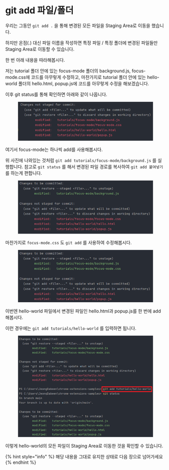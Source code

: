 # git add 파일/폴더

우리는 그동안 `git add .` 을 통해 변경된 모든 파일을 Staging Area로 이동을 했습니다.

하지만 온점(.) 대신 파일 이름을 작성하면 특정 파일 / 특정 폴더에 변경된 파일들만 Staging Area로 이동할 수 있습니다.

한 번 아래 내용을 따라해봅시다.

저는 tutorial 폴더 안에 있는 focus-mode 폴더의 background.js, focus-mode.css에 코드를 아무렇게 수정하고, 마찬가지로 tutorial 폴더 안에 있는 hello-world 폴더의 hello.html, popup.js에 코드를 아무렇게 수정을 해보겠습니다.

이후 git status를 통해 확인하면 아래와 같이 나옵니다.

<figure><img src="../.gitbook/assets/image (9) (1).png" alt=""><figcaption></figcaption></figure>

여기서 focus-mode는 하나씩 add를 사용해봅시다.

위 사진에 나와있는 것처럼 `git add tutorials/focus-mode/background.js` 를 실행합니다. 참고로 `git status` 를 해서 변경된 파일 경로를 복사하여 `git add 붙여넣기` 를 하는게 편합니다.

<figure><img src="../.gitbook/assets/image (2) (5).png" alt=""><figcaption></figcaption></figure>

마찬가지로 `focus-mode.css` 도 `git add` 를 사용하여 수정해봅시다.

<figure><img src="../.gitbook/assets/image (5).png" alt=""><figcaption></figcaption></figure>

이번엔 hello-world 파일에서 변경된 파일인 hello.html과 popup.js를 한 번에 add 해봅시다.

이런 경우에는 `git add tutorials/hello-world` 를 입력하면 됩니다.

<figure><img src="../.gitbook/assets/image (7).png" alt=""><figcaption></figcaption></figure>

이렇게 hello-world의 모든 파일이 Staging Area로 이동한 것을 확인할 수 있습니다.



{% hint style="info" %}
해당 내용을 그대로 유지한 상태로 다음 장으로 넘어가세요
{% endhint %}
